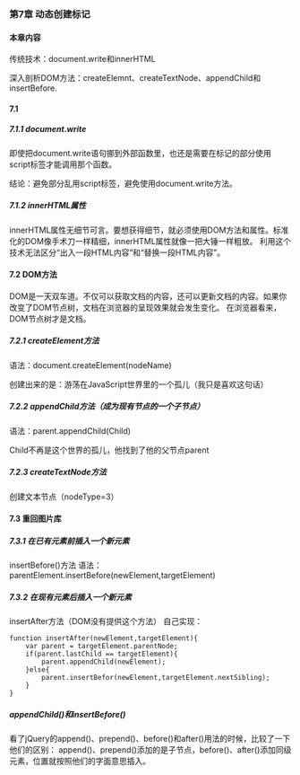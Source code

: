### 第7章 动态创建标记
#### 本章内容
传统技术：document.write和innerHTML

深入剖析DOM方法：createElemnt、createTextNode、appendChild和insertBefore.

#### 7.1
##### 7.1.1 document.write
即使把document.write语句挪到外部函数里，也还是需要在标记的<body>部分使用script标签才能调用那个函数。

结论：避免<body>部分乱用script标签，避免使用document.write方法。
##### 7.1.2 innerHTML属性
innerHTML属性无细节可言。要想获得细节，就必须使用DOM方法和属性。标准化的DOM像手术刀一样精细，innerHTML属性就像一把大锤一样粗放。
利用这个技术无法区分“出入一段HTML内容”和“替换一段HTML内容”。

#### 7.2 DOM方法
DOM是一天双车道。不仅可以获取文档的内容，还可以更新文档的内容。如果你改变了DOM节点树，文档在浏览器的呈现效果就会发生变化。
在浏览器看来，DOM节点树才是文档。
##### 7.2.1 createElement方法
语法：document.createElement(nodeName)

创建出来的是：游荡在JavaScript世界里的一个孤儿（我只是喜欢这句话）
##### 7.2.2 appendChild方法（成为现有节点的一个子节点）
语法：parent.appendChild(Child)

Child不再是这个世界的孤儿，他找到了他的父节点parent
##### 7.2.3 createTextNode方法
创建文本节点（nodeType=3）

#### 7.3 重回图片库
##### 7.3.1 在已有元素前插入一个新元素
insertBefore()方法
语法：parentElement.insertBefore(newElement,targetElement)
##### 7.3.2 在现有元素后插入一个新元素
insertAfter方法（DOM没有提供这个方法）
自己实现：
<pre><code>function insertAfter(newElement,targetElement){
	var parent = targetElement.parentNode;
	if(parent.lastChild == targetElement){
		parent.appendChild(newElement);
	}else{
		parent.insertBefor(newElement,targetElement.nextSibling);
	}
}</code></pre>

##### appendChild()和insertBefore()
看了jQuery的append()、prepend()、before()和after()用法的时候，比较了一下他们的区别：
append()、prepend()添加的是子节点，before()、after()添加同级元素，位置就按照他们的字面意思插入。
